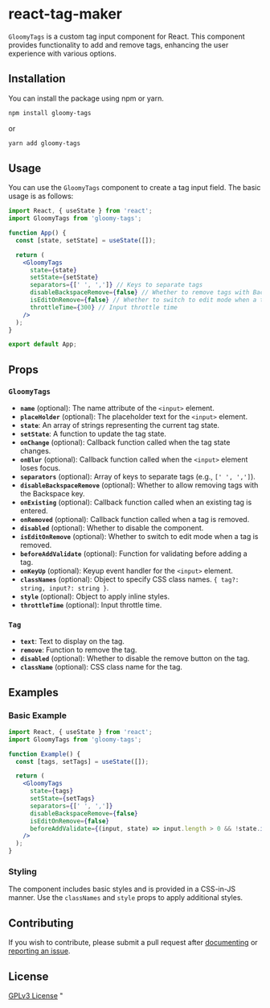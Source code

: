 # react-tag-maker

`GloomyTags` is a custom tag input component for React. This component provides functionality to add and remove tags, enhancing the user experience with various options.

## Installation

You can install the package using npm or yarn.

```bash
npm install gloomy-tags
```

or

```bash
yarn add gloomy-tags
```

## Usage

You can use the `GloomyTags` component to create a tag input field. The basic usage is as follows:

```jsx
import React, { useState } from 'react';
import GloomyTags from 'gloomy-tags';

function App() {
  const [state, setState] = useState([]);

  return (
    <GloomyTags
      state={state}
      setState={setState}
      separators={[' ', ',']} // Keys to separate tags
      disableBackspaceRemove={false} // Whether to remove tags with Backspace
      isEditOnRemove={false} // Whether to switch to edit mode when a tag is removed
      throttleTime={300} // Input throttle time
    />
  );
}

export default App;
```

## Props

### `GloomyTags`

- **`name`** (optional): The name attribute of the `<input>` element.
- **`placeHolder`** (optional): The placeholder text for the `<input>` element.
- **`state`**: An array of strings representing the current tag state.
- **`setState`**: A function to update the tag state.
- **`onChange`** (optional): Callback function called when the tag state changes.
- **`onBlur`** (optional): Callback function called when the `<input>` element loses focus.
- **`separators`** (optional): Array of keys to separate tags (e.g., `[' ', ',']`).
- **`disableBackspaceRemove`** (optional): Whether to allow removing tags with the Backspace key.
- **`onExisting`** (optional): Callback function called when an existing tag is entered.
- **`onRemoved`** (optional): Callback function called when a tag is removed.
- **`disabled`** (optional): Whether to disable the component.
- **`isEditOnRemove`** (optional): Whether to switch to edit mode when a tag is removed.
- **`beforeAddValidate`** (optional): Function for validating before adding a tag.
- **`onKeyUp`** (optional): Keyup event handler for the `<input>` element.
- **`classNames`** (optional): Object to specify CSS class names. `{ tag?: string, input?: string }`.
- **`style`** (optional): Object to apply inline styles.
- **`throttleTime`** (optional): Input throttle time.

### `Tag`

- **`text`**: Text to display on the tag.
- **`remove`**: Function to remove the tag.
- **`disabled`** (optional): Whether to disable the remove button on the tag.
- **`className`** (optional): CSS class name for the tag.

## Examples

### Basic Example

```jsx
import React, { useState } from 'react';
import GloomyTags from 'gloomy-tags';

function Example() {
  const [tags, setTags] = useState([]);

  return (
    <GloomyTags
      state={tags}
      setState={setTags}
      separators={[' ', ',']}
      disableBackspaceRemove={false}
      isEditOnRemove={false}
      beforeAddValidate={(input, state) => input.length > 0 && !state.includes(input)}
    />
  );
}
```

### Styling

The component includes basic styles and is provided in a CSS-in-JS manner. Use the `classNames` and `style` props to apply additional styles.

## Contributing

If you wish to contribute, please submit a pull request after [documenting](CONTRIBUTING.md) or [reporting an issue](https://github.com/your-repo/issues).

## License

[GPLv3 License](LICENSE)
"
